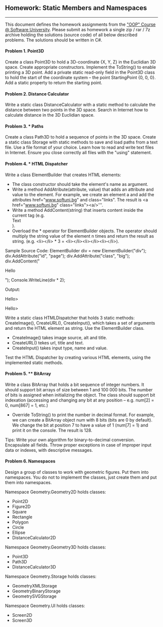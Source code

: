 ## Homework: Static Members and Namespaces
----------------------------
This document defines the homework assignments from the <a href="https://softuni.bg/trainings/coursesinstances/details/8">"OOP" Course @ Software University</a>. Please submit as homework a single zip / rar / 7z archive holding the solutions (source code) of all below described problems. The solutions should be written in C#.

#### Problem 1.	Point3D
Create a class Point3D to hold a 3D-coordinate {X, Y, Z} in the Euclidian 3D space. Create appropriate constructors. Implement the ToString() to enable printing a 3D point.
Add a private static read-only field in the Point3D class to hold the start of the coordinate system – the point StartingPoint {0, 0, 0}. Add a static property to return the starting point.

#### Problem 2.	Distance Calculator
Write a static class DistanceCalculator with a static method to calculate the distance between two points in the 3D space. Search in Internet how to calculate distance in the 3D Euclidian space.

#### Problem 3.	* Paths
Create a class Path3D to hold a sequence of points in the 3D space. Create a static class Storage with static methods to save and load paths from a text file. Use a file format of your choice. Learn how to read and write text files in Internet. Ensure you close correctly all files with the "using" statement.

#### Problem 4.	* HTML Dispatcher
Write a class ElementBuilder that creates HTML elements:
*	The class constructor should take the element's name as argument.
*	Write a method AddAtribute(attribute, value) that adds an attribute and value to the element. For example, we create an element a and add the attributes href="www.softuni.bg" and class="links". The result is &lt;a href="www.softuni.bg" class="links"&gt;&lt;a/&gt;'''.
*	Write a method AddContent(string) that inserts content inside the current tag (e.g. <div>Text</div>).
*	Overload the * operator for ElementBuilder objects. The operator should multiply the string value of the element n times and return the result as string. (e.g. &lt;li&gt;&lt;/li&gt; * 3 = &lt;li&gt;&lt;/li&gt;&lt;li&gt;&lt;/li&gt;&lt;li&gt;&lt;/li&gt;).

Sample Source Code: 
ElementBuilder div = new ElementBuilder("div");
div.AddAttribute("id", "page");
div.AddAttribute("class", "big");
div.AddContent("<p>Hello</p>");
Console.WriteLine(div * 2);	

Output:
<div id="page" class="big"><p>Hello></p></div><div id="page" class="big"><p>Hello></p></div>

Write a static class HTMLDispatcher that holds 3 static methods: CreateImage(), CreateURL(), CreateInput(), which takes a set of arguments and return the HTML element as string. Use the ElementBuilder class.
*	CreateImage() takes image source, alt and title.
*	CreateURL() tekes url, title and text.
*	CreateInput() takes input type, name and value.

Test the HTML Dispatcher by creating various HTML elements, using the implemented static methods.

#### Problem 5.	** BitArray
Write a class BitArray that holds a bit sequence of integer numbers. It should support bit arrays of size between 1 and 100 000 bits. The number of bits is assigned when initializing the object. The class should support bit indexation (accessing and changing any bit at any position – e.g. num[2] = 0, num[867] = 1, etc.)
*	Override ToString() to print the number in decimal format. For example, we can create a BitArray object num with 8 bits (bits are 0 by default). We change the bit at position 7 to have a value of 1 (num[7] = 1) and print it on the console. The result is 128.

Tips: Write your own algorithm for binary-to-decimal conversion. Encapsulate all fields. Throw proper exceptions in case of improper input data or indexes, with descriptive messages.

#### Problem 6.	Namespaces
Design a group of classes to work with geometric figures. Put them into namespaces. You do not to implement the classes, just create them and put them into namespaces.

Namespace Geometry.Geometry2D holds classes:
*	Point2D
*	Figure2D
*	Square
*	Rectangle
*	Polygon
*	Circle
*	Ellipse
*	DistanceCalculator2D

Namespace Geometry.Geometry3D holds classes:
*	Point3D
*	Path3D
*	DistanceCalculator3D

Namespace Geometry.Storage holds classes:
*	GeometryXMLStorage
*	GeometryBinaryStorage
*	GeometrySVGStorage

Namespace Geometry.UI holds classes:
*	Screen2D
*	Screen3D
